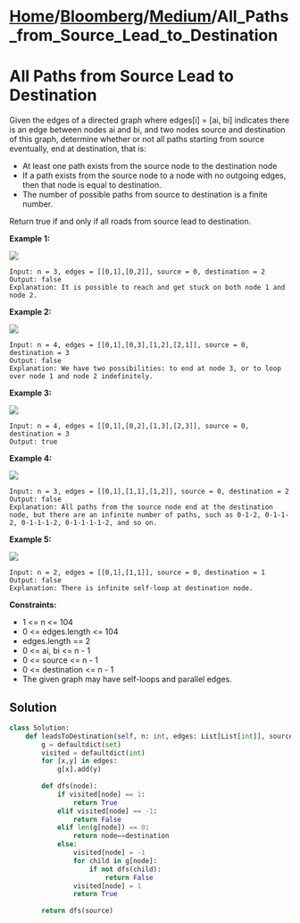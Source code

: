 # [Home](./../..)/[Bloomberg](./..)/[Medium](./)/All_Paths_from_Source_Lead_to_Destination
<h1>All Paths from Source Lead to Destination</h1>

<p>
Given the edges of a directed graph where edges[i] = [ai, bi] indicates there is an edge between nodes ai and bi, and two nodes source and destination of this graph, determine whether or not all paths starting from source eventually, end at destination, that is:
</p>

* At least one path exists from the source node to the destination node
* If a path exists from the source node to a node with no outgoing edges, then that node is equal to destination.
* The number of possible paths from source to destination is a finite number.

<p>
Return true if and only if all roads from source lead to destination.
</p>

<b>Example 1:</b>

<img src="https://assets.leetcode.com/uploads/2019/03/16/485_example_1.png">

    Input: n = 3, edges = [[0,1],[0,2]], source = 0, destination = 2
    Output: false
    Explanation: It is possible to reach and get stuck on both node 1 and node 2.
    
<b>Example 2:</b>

<img src="https://assets.leetcode.com/uploads/2019/03/16/485_example_2.png">

    Input: n = 4, edges = [[0,1],[0,3],[1,2],[2,1]], source = 0, destination = 3
    Output: false
    Explanation: We have two possibilities: to end at node 3, or to loop over node 1 and node 2 indefinitely.
    

<b>Example 3:</b>

<img src="https://assets.leetcode.com/uploads/2019/03/16/485_example_3.png">

    Input: n = 4, edges = [[0,1],[0,2],[1,3],[2,3]], source = 0, destination = 3
    Output: true
    
<b>Example 4:</b>

<img src="https://assets.leetcode.com/uploads/2019/03/16/485_example_4.png">

    Input: n = 3, edges = [[0,1],[1,1],[1,2]], source = 0, destination = 2
    Output: false
    Explanation: All paths from the source node end at the destination node, but there are an infinite number of paths, such as 0-1-2, 0-1-1-2, 0-1-1-1-2, 0-1-1-1-1-2, and so on.

<b>Example 5:</b>

<img src="https://assets.leetcode.com/uploads/2019/03/16/485_example_5.png">

    Input: n = 2, edges = [[0,1],[1,1]], source = 0, destination = 1
    Output: false
    Explanation: There is infinite self-loop at destination node.

<b>Constraints:</b>

- 1 <= n <= 104
- 0 <= edges.length <= 104
- edges.length == 2
- 0 <= ai, bi <= n - 1
- 0 <= source <= n - 1
- 0 <= destination <= n - 1
- The given graph may have self-loops and parallel edges.

<h2>Solution</h2>

```python
class Solution:
    def leadsToDestination(self, n: int, edges: List[List[int]], source: int, destination: int) -> bool:
        g = defaultdict(set)
        visited = defaultdict(int)
        for [x,y] in edges:
            g[x].add(y)
                
        def dfs(node):
            if visited[node] == 1:
                return True
            elif visited[node] == -1:
                return False
            elif len(g[node]) == 0:
                return node==destination
            else:
                visited[node] = -1
                for child in g[node]:
                    if not dfs(child):
                        return False
                visited[node] = 1
                return True
        
        return dfs(source)
```
